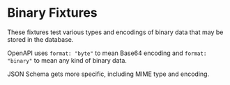 
# Binary Fixtures

These fixtures test various types and encodings of binary data that may
be stored in the database.

OpenAPI uses `format: "byte"` to mean Base64 encoding and `format:
"binary"` to mean any kind of binary data.

JSON Schema gets more specific, including MIME type and encoding.
